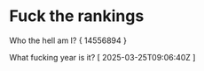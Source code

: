 # Fuck the rankings

Who the hell am I?
{ 14556894 }

What fucking year is it?
[ 2025-03-25T09:06:40Z ]
